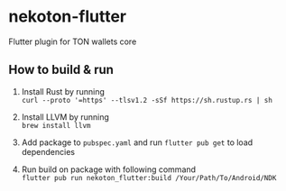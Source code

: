 # nekoton-flutter

Flutter plugin for TON wallets core

## How to build & run

1. Install Rust by running  
   `curl --proto '=https' --tlsv1.2 -sSf https://sh.rustup.rs | sh`

2. Install LLVM by running  
   `brew install llvm`

3. Add package to `pubspec.yaml` and run `flutter pub get` to load dependencies

4. Run build on package with following command  
   `flutter pub run nekoton_flutter:build /Your/Path/To/Android/NDK`
